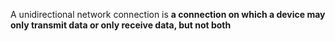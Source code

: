 A unidirectional network connection is **a connection on which a device may only transmit data or only receive data, but not both**
